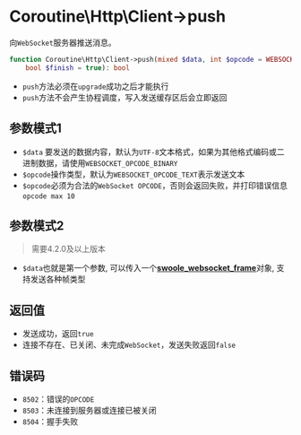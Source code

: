 # Coroutine\Http\Client->push

向`WebSocket`服务器推送消息。
```php
function Coroutine\Http\Client->push(mixed $data, int $opcode = WEBSOCKET_OPCODE_TEXT, 
	bool $finish = true): bool
```

* `push`方法必须在`upgrade`成功之后才能执行
* `push`方法不会产生协程调度，写入发送缓存区后会立即返回

参数模式1
----
* `$data` 要发送的数据内容，默认为`UTF-8`文本格式，如果为其他格式编码或二进制数据，请使用`WEBSOCKET_OPCODE_BINARY`
* `$opcode`操作类型，默认为`WEBSOCKET_OPCODE_TEXT`表示发送文本
* `$opcode`必须为合法的`WebSocket OPCODE`，否则会返回失败，并打印错误信息`opcode max 10`

参数模式2
----
> 需要4.2.0及以上版本

* `$data`也就是第一个参数, 可以传入一个[**swoole_websocket_frame**](https://wiki.swoole.com/wiki/page/987.html)对象, 支持发送各种帧类型

返回值
----
* 发送成功，返回`true`
* 连接不存在、已关闭、未完成`WebSocket`，发送失败返回`false`

错误码
----
* `8502`：错误的`OPCODE`
* `8503`：未连接到服务器或连接已被关闭
* `8504`：握手失败
